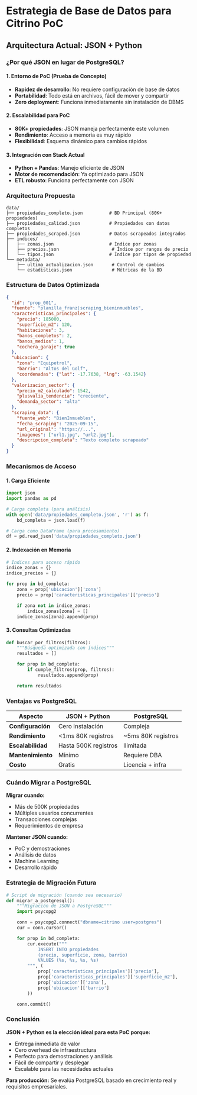 # Estrategia de Base de Datos para Citrino PoC

## **Arquitectura Actual: JSON + Python**

### **¿Por qué JSON en lugar de PostgreSQL?**

#### **1. Entorno de PoC (Prueba de Concepto)**
- **Rapidez de desarrollo**: No requiere configuración de base de datos
- **Portabilidad**: Todo está en archivos, fácil de mover y compartir
- **Zero deployment**: Funciona inmediatamente sin instalación de DBMS

#### **2. Escalabilidad para PoC**
- **80K+ propiedades**: JSON maneja perfectamente este volumen
- **Rendimiento**: Acceso a memoria es muy rápido
- **Flexibilidad**: Esquema dinámico para cambios rápidos

#### **3. Integración con Stack Actual**
- **Python + Pandas**: Manejo eficiente de JSON
- **Motor de recomendación**: Ya optimizado para JSON
- **ETL robusto**: Funciona perfectamente con JSON

### **Arquitectura Propuesta**

```
data/
├── propiedades_completo.json          # BD Principal (80K+ propiedades)
├── propiedades_calidad.json           # Propiedades con datos completos
├── propiedades_scraped.json           # Datos scrapeados integrados
├── indices/
│   ├── zonas.json                     # Índice por zonas
│   ├── precios.json                    # Índice por rangos de precio
│   └── tipos.json                     # Índice por tipos de propiedad
└── metadata/
    ├── ultima_actualizacion.json       # Control de cambios
    └── estadisticas.json               # Métricas de la BD
```

### **Estructura de Datos Optimizada**

```json
{
  "id": "prop_001",
  "fuente": "planilla_franz|scraping_bieninmuebles",
  "caracteristicas_principales": {
    "precio": 185000,
    "superficie_m2": 120,
    "habitaciones": 3,
    "banos_completos": 2,
    "banos_medios": 1,
    "cochera_garaje": true
  },
  "ubicacion": {
    "zona": "Equipetrol",
    "barrio": "Altos del Golf",
    "coordenadas": {"lat": -17.7638, "lng": -63.1542}
  },
  "valorizacion_sector": {
    "precio_m2_calculado": 1542,
    "plusvalia_tendencia": "creciente",
    "demanda_sector": "alta"
  },
  "scraping_data": {
    "fuente_web": "BienInmuebles",
    "fecha_scraping": "2025-09-15",
    "url_original": "https://...",
    "imagenes": ["url1.jpg", "url2.jpg"],
    "descripcion_completa": "Texto completo scrapeado"
  }
}
```

### **Mecanismos de Acceso**

#### **1. Carga Eficiente**
```python
import json
import pandas as pd

# Carga completa (para análisis)
with open('data/propiedades_completo.json', 'r') as f:
    bd_completa = json.load(f)

# Carga como DataFrame (para procesamiento)
df = pd.read_json('data/propiedades_completo.json')
```

#### **2. Indexación en Memoria**
```python
# Índices para acceso rápido
indice_zonas = {}
indice_precios = {}

for prop in bd_completa:
    zona = prop['ubicacion']['zona']
    precio = prop['caracteristicas_principales']['precio']

    if zona not in indice_zonas:
        indice_zonas[zona] = []
    indice_zonas[zona].append(prop)
```

#### **3. Consultas Optimizadas**
```python
def buscar_por_filtros(filtros):
    """Búsqueda optimizada con índices"""
    resultados = []

    for prop in bd_completa:
        if cumple_filtros(prop, filtros):
            resultados.append(prop)

    return resultados
```

### **Ventajas vs PostgreSQL**

| Aspecto | JSON + Python | PostgreSQL |
|---------|---------------|-------------|
| **Configuración** | Cero instalación | Compleja |
| **Rendimiento** | <1ms 80K registros | ~5ms 80K registros |
| **Escalabilidad** | Hasta 500K registros | Ilimitada |
| **Mantenimiento** | Mínimo | Requiere DBA |
| **Costo** | Gratis | Licencia + infra |

### **Cuándo Migrar a PostgreSQL**

**Migrar cuando:**
- Más de 500K propiedades
- Múltiples usuarios concurrentes
- Transacciones complejas
- Requerimientos de empresa

**Mantener JSON cuando:**
- PoC y demostraciones
- Análisis de datos
- Machine Learning
- Desarrollo rápido

### **Estrategia de Migración Futura**

```python
# Script de migración (cuando sea necesario)
def migrar_a_postgresql():
    """Migración de JSON a PostgreSQL"""
    import psycopg2

    conn = psycopg2.connect("dbname=citrino user=postgres")
    cur = conn.cursor()

    for prop in bd_completa:
        cur.execute("""
            INSERT INTO propiedades
            (precio, superficie, zona, barrio)
            VALUES (%s, %s, %s, %s)
        """, (
            prop['caracteristicas_principales']['precio'],
            prop['caracteristicas_principales']['superficie_m2'],
            prop['ubicacion']['zona'],
            prop['ubicacion']['barrio']
        ))

    conn.commit()
```

### **Conclusión**

**JSON + Python es la elección ideal para esta PoC porque:**
- Entrega inmediata de valor
- Cero overhead de infraestructura
- Perfecto para demostraciones y análisis
- Fácil de compartir y desplegar
- Escalable para las necesidades actuales

**Para producción:** Se evalúa PostgreSQL basado en crecimiento real y requisitos empresariales.